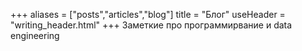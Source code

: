 +++
aliases = ["posts","articles","blog"]
title = "Блог"
useHeader = "writing_header.html"
+++
Заметкие про программирвание и data engineering